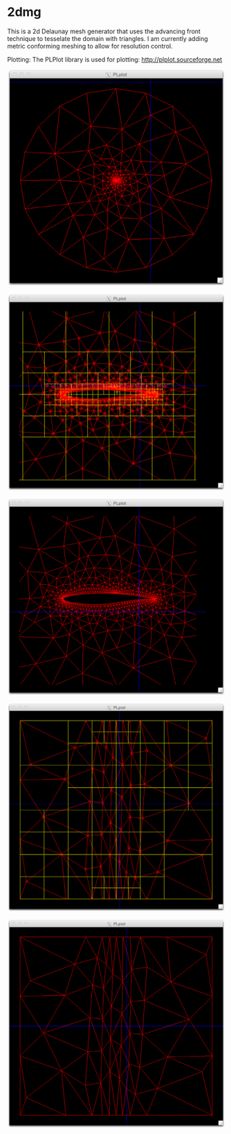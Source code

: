 # 2dmg
This is a 2d Delaunay mesh generator that uses the advancing front technique to tesselate the domain with triangles.
I am currently adding metric conforming meshing to allow for resolution control.

Plotting:
The PLPlot library is used for plotting: http://plplot.sourceforge.net

![alt text](https://github.com/mceze/2dmg/blob/master/plotter1.png "Example1 of plotter")

![alt text](https://github.com/mceze/2dmg/blob/master/plotter2.png "Example2 of plotter")

![alt text](https://github.com/mceze/2dmg/blob/master/plotter3.png "Example3 of plotter")

![alt text](https://github.com/mceze/2dmg/blob/master/plotter4.png "Example4 of plotter")

![alt text](https://github.com/mceze/2dmg/blob/master/plotter5.png "Example5 of plotter")